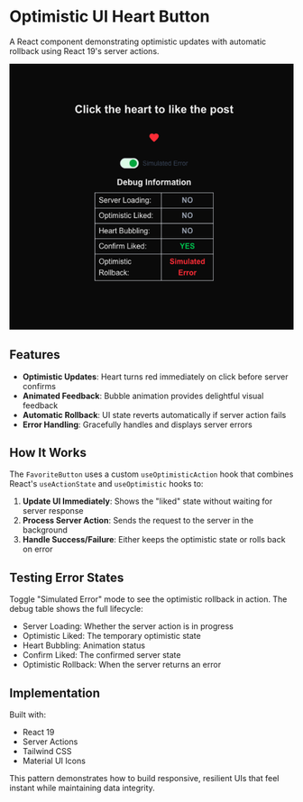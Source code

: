 # Optimistic UI Heart Button

A React component demonstrating optimistic updates with automatic rollback using React 19's server actions.

![Screenshot of the Favorite Button with Debug Information](Screenshot.png)

## Features

- **Optimistic Updates**: Heart turns red immediately on click before server confirms
- **Animated Feedback**: Bubble animation provides delightful visual feedback
- **Automatic Rollback**: UI state reverts automatically if server action fails
- **Error Handling**: Gracefully handles and displays server errors

## How It Works

The `FavoriteButton` uses a custom `useOptimisticAction` hook that combines React's `useActionState` and `useOptimistic` hooks to:

1. **Update UI Immediately**: Shows the "liked" state without waiting for server response
2. **Process Server Action**: Sends the request to the server in the background
3. **Handle Success/Failure**: Either keeps the optimistic state or rolls back on error

## Testing Error States

Toggle "Simulated Error" mode to see the optimistic rollback in action. The debug table shows the full lifecycle:

- Server Loading: Whether the server action is in progress
- Optimistic Liked: The temporary optimistic state
- Heart Bubbling: Animation status
- Confirm Liked: The confirmed server state
- Optimistic Rollback: When the server returns an error

## Implementation

Built with:
- React 19
- Server Actions
- Tailwind CSS
- Material UI Icons

This pattern demonstrates how to build responsive, resilient UIs that feel instant while maintaining data integrity.
